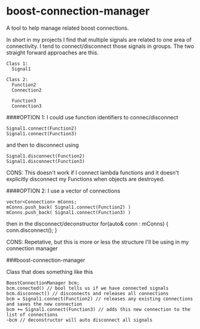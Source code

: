 boost-connection-manager
========================

A tool to help manage related boost connections.

In short in my projects I find that multiple signals are related to one area of connectivity.  I tend to connect/disconnect those signals in groups.  The two straight forward approaches are this.

```
Class 1:
  Signal1

Class 2:
  Function2
  Connection2

  Function3
  Connection3
```
####OPTION 1: I could use function identifiers to connec/disconnect 
```
Signal1.connect(Function2)
Signal1.connect(Function3)
```
and then to disconnect using
```
Signal1.disconnect(Function2)
Signal1.disconnect(Function3)
```
CONS: This doesn't work if I connect lambda functions and it doesn't explicitly disconnect my Functions when objects are destroyed.

####OPTION 2: I use a vector of connections
```
vector<Connection> mConns;
mConns.push_back( Signal1.connect(Function2) )
mConns.push_back( Signal1.connect(Function3) )
```

then in the disconnect/deconstructor
for(auto& conn : mConns) { conn.disconnect(); }

CONS:  Repetative, but this is more or less the structure I'll be using in my connection manager

###boost-connection-manager

Class that does something like this

```
BoostConnectionManager bcm;
bcm.conected() // bool tells us if we have connected signals
bcm.disconnect() // disconnects and releases all connections
bcm = Signal1.connect(Function2) // releases any existing connections and saves the new connection
bcm += Signal1.connect(Function3) // adds this new connection to the list of connections
~bcm // deconstructor will auto disconnect all signals
```
